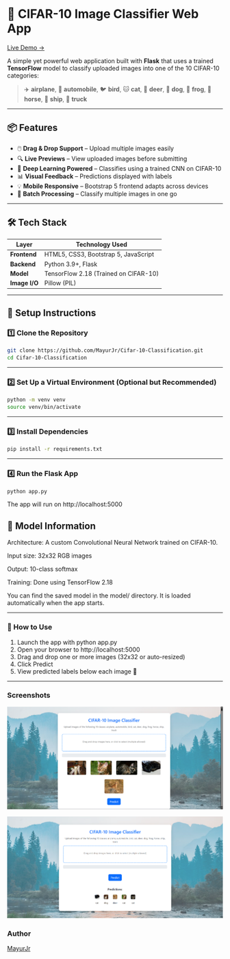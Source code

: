 # 🧠 CIFAR-10 Image Classifier Web App
[Live Demo ->](https://cifar-10-classification.onrender.com)

A simple yet powerful web application built with **Flask** that uses a trained **TensorFlow** model to classify uploaded images into one of the 10 CIFAR-10 categories:

> ✈️ **airplane**, 🚗 **automobile**, 🐦 **bird**, 🐱 **cat**, 🦌 **deer**, 🐶 **dog**, 🐸 **frog**, 🐴 **horse**, 🚢 **ship**, 🚚 **truck**

---

## 📦 Features

- 🖱️ **Drag & Drop Support** – Upload multiple images easily  
- 🔍 **Live Previews** – View uploaded images before submitting  
- 🧠 **Deep Learning Powered** – Classifies using a trained CNN on CIFAR-10  
- 📊 **Visual Feedback** – Predictions displayed with labels  
- 💡 **Mobile Responsive** – Bootstrap 5 frontend adapts across devices  
- 🔁 **Batch Processing** – Classify multiple images in one go  

---

## 🛠️ Tech Stack

| Layer        | Technology Used                      |
|--------------|---------------------------------------|
| **Frontend** | HTML5, CSS3, Bootstrap 5, JavaScript |
| **Backend**  | Python 3.9+, Flask                   |
| **Model**    | TensorFlow 2.18 (Trained on CIFAR-10)|
| **Image I/O**| Pillow (PIL)                         |

---

## 🚀 Setup Instructions

### 1️⃣ Clone the Repository

```bash
git clone https://github.com/MayurJr/Cifar-10-Classification.git
cd Cifar-10-Classification
```
---

### 2️⃣ Set Up a Virtual Environment (Optional but Recommended)
```bash
python -m venv venv
source venv/bin/activate   
```
---

### 3️⃣ Install Dependencies
```bash
pip install -r requirements.txt
```
---

### 4️⃣ Run the Flask App
```bash
python app.py
```
The app will run on http://localhost:5000

## 🧠 Model Information
Architecture: A custom Convolutional Neural Network trained on CIFAR-10.

Input size: 32x32 RGB images

Output: 10-class softmax

Training: Done using TensorFlow 2.18

You can find the saved model in the model/ directory. It is loaded automatically when the app starts.

---

### 📸 How to Use
1. Launch the app with python app.py
2. Open your browser to http://localhost:5000
3. Drag and drop one or more images (32x32 or auto-resized)
4. Click Predict
5. View predicted labels below each image 🎯

---

### Screenshots
![1.](https://github.com/MayurJr/Cifar-10-Classification/blob/ef5a3f56ef848a108c3415c91866eda416d3f3ff/Screenshot%202025-07-03%20182346.png)

![2.](https://github.com/MayurJr/Cifar-10-Classification/blob/ef5a3f56ef848a108c3415c91866eda416d3f3ff/Screenshot%202025-07-03%20182356.png)

### Author
[MayurJr](https://github.com/MayurJr)
